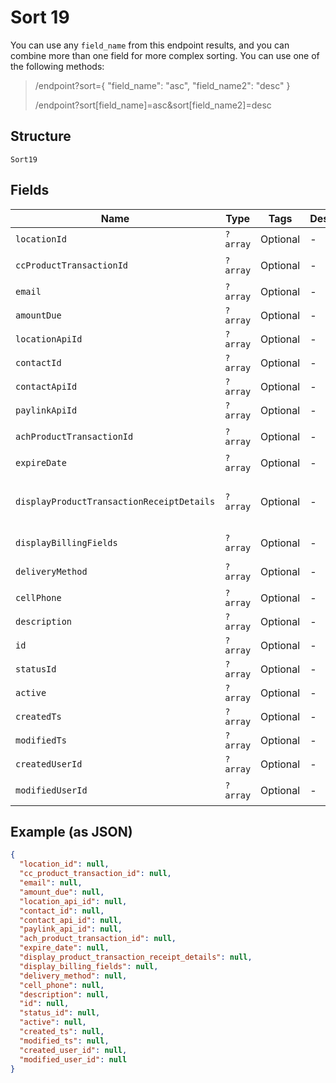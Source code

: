 
# Sort 19

You can use any `field_name` from this endpoint results, and you can combine more than one field for more complex sorting. You can use one of the following methods:

> /endpoint?sort={ "field_name": "asc", "field_name2": "desc" }
> 
> /endpoint?sort[field_name]=asc&sort[field_name2]=desc

## Structure

`Sort19`

## Fields

| Name | Type | Tags | Description | Getter | Setter |
|  --- | --- | --- | --- | --- | --- |
| `locationId` | `?array` | Optional | - | getLocationId(): ?array | setLocationId(?array locationId): void |
| `ccProductTransactionId` | `?array` | Optional | - | getCcProductTransactionId(): ?array | setCcProductTransactionId(?array ccProductTransactionId): void |
| `email` | `?array` | Optional | - | getEmail(): ?array | setEmail(?array email): void |
| `amountDue` | `?array` | Optional | - | getAmountDue(): ?array | setAmountDue(?array amountDue): void |
| `locationApiId` | `?array` | Optional | - | getLocationApiId(): ?array | setLocationApiId(?array locationApiId): void |
| `contactId` | `?array` | Optional | - | getContactId(): ?array | setContactId(?array contactId): void |
| `contactApiId` | `?array` | Optional | - | getContactApiId(): ?array | setContactApiId(?array contactApiId): void |
| `paylinkApiId` | `?array` | Optional | - | getPaylinkApiId(): ?array | setPaylinkApiId(?array paylinkApiId): void |
| `achProductTransactionId` | `?array` | Optional | - | getAchProductTransactionId(): ?array | setAchProductTransactionId(?array achProductTransactionId): void |
| `expireDate` | `?array` | Optional | - | getExpireDate(): ?array | setExpireDate(?array expireDate): void |
| `displayProductTransactionReceiptDetails` | `?array` | Optional | - | getDisplayProductTransactionReceiptDetails(): ?array | setDisplayProductTransactionReceiptDetails(?array displayProductTransactionReceiptDetails): void |
| `displayBillingFields` | `?array` | Optional | - | getDisplayBillingFields(): ?array | setDisplayBillingFields(?array displayBillingFields): void |
| `deliveryMethod` | `?array` | Optional | - | getDeliveryMethod(): ?array | setDeliveryMethod(?array deliveryMethod): void |
| `cellPhone` | `?array` | Optional | - | getCellPhone(): ?array | setCellPhone(?array cellPhone): void |
| `description` | `?array` | Optional | - | getDescription(): ?array | setDescription(?array description): void |
| `id` | `?array` | Optional | - | getId(): ?array | setId(?array id): void |
| `statusId` | `?array` | Optional | - | getStatusId(): ?array | setStatusId(?array statusId): void |
| `active` | `?array` | Optional | - | getActive(): ?array | setActive(?array active): void |
| `createdTs` | `?array` | Optional | - | getCreatedTs(): ?array | setCreatedTs(?array createdTs): void |
| `modifiedTs` | `?array` | Optional | - | getModifiedTs(): ?array | setModifiedTs(?array modifiedTs): void |
| `createdUserId` | `?array` | Optional | - | getCreatedUserId(): ?array | setCreatedUserId(?array createdUserId): void |
| `modifiedUserId` | `?array` | Optional | - | getModifiedUserId(): ?array | setModifiedUserId(?array modifiedUserId): void |

## Example (as JSON)

```json
{
  "location_id": null,
  "cc_product_transaction_id": null,
  "email": null,
  "amount_due": null,
  "location_api_id": null,
  "contact_id": null,
  "contact_api_id": null,
  "paylink_api_id": null,
  "ach_product_transaction_id": null,
  "expire_date": null,
  "display_product_transaction_receipt_details": null,
  "display_billing_fields": null,
  "delivery_method": null,
  "cell_phone": null,
  "description": null,
  "id": null,
  "status_id": null,
  "active": null,
  "created_ts": null,
  "modified_ts": null,
  "created_user_id": null,
  "modified_user_id": null
}
```

